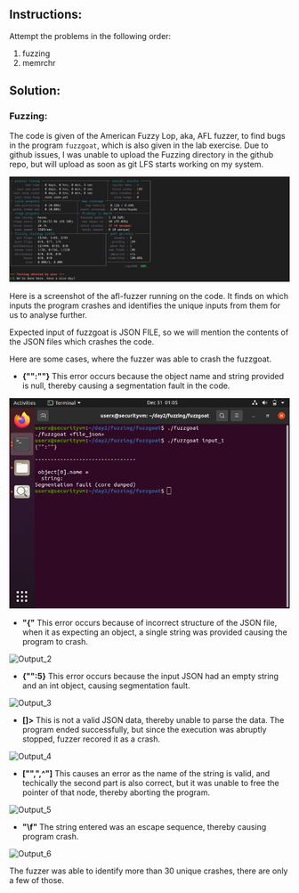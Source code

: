 ## Instructions:

Attempt the problems in the following order:
1. fuzzing
2. memrchr

## Solution:

### Fuzzing:

The code is given of the American Fuzzy Lop, aka, AFL fuzzer, to find bugs in the program `fuzzgoat`, which is also given in the lab exercise.
Due to github issues, I was unable to upload the Fuzzing directory in the github repo, but will upload as soon as git LFS starts working on my system.

![Sample_screenshot](https://raw.githubusercontent.com/justan00b91/WSS22-IITD/main/day2/Screenshots/Fuzzing-sample.png)

Here is a screenshot of the afl-fuzzer running on the code. It finds on which inputs the program crashes and identifies the unique inputs from them for us to analyse further.

Expected input of fuzzgoat is JSON FILE, so we will mention the contents of the JSON files which crashes the code.

Here are some cases, where the fuzzer was able to crash the fuzzgoat.

- **{"":""}**
This error occurs because the object name and string provided is null, thereby causing a segmentation fault in the code.

![Output_1](https://raw.githubusercontent.com/justan00b91/WSS22-IITD/main/day2/Screenshots/input_1.png)

- **"{"**
This error occurs because of incorrect structure of the JSON file, when it as expecting an object, a single string was provided causing the program to crash.

![Output_2](ttps://raw.githubusercontent.com/justan00b91/WSS22-IITD/main/day2/Screenshots/input_2.png)

- **{"":5}**
This error occurs because the input JSON had an empty string and an int object, causing segmentation fault.

![Output_3](ttps://raw.githubusercontent.com/justan00b91/WSS22-IITD/main/day2/Screenshots/input_3.png)

- **[]>**
This is not a valid JSON data, thereby unable to parse the data. The program ended successfully, but since the execution was abruptly stopped, fuzzer recored it as a crash.

![Output_4](ttps://raw.githubusercontent.com/justan00b91/WSS22-IITD/main/day2/Screenshots/input_4.png)

- **["",",^"]**
This causes an error as the name of the string is valid, and techically the second part is also correct, but it was unable to free the pointer of that node, thereby aborting the program.

![Output_5](ttps://raw.githubusercontent.com/justan00b91/WSS22-IITD/main/day2/Screenshots/input_5.png)

- **"\f"**
The string entered was an escape sequence, thereby causing program crash.

![Output_6](ttps://raw.githubusercontent.com/justan00b91/WSS22-IITD/main/day2/Screenshots/input_6.png)

The fuzzer was able to identify more than 30 unique crashes, there are only a few of those.
